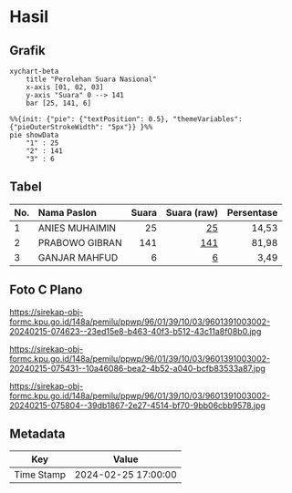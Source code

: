 # Hasil

## Grafik

```mermaid
xychart-beta
    title "Perolehan Suara Nasional"
    x-axis [01, 02, 03]
    y-axis "Suara" 0 --> 141
    bar [25, 141, 6]
```

```mermaid
%%{init: {"pie": {"textPosition": 0.5}, "themeVariables": {"pieOuterStrokeWidth": "5px"}} }%%
pie showData
    "1" : 25
    "2" : 141
    "3" : 6
```

## Tabel

| No. | Nama Paslon    | Suara | Suara (raw) | Persentase |
|:--- |:-------------- | -----:| -----------:| ----------:|
| 1   | ANIES MUHAIMIN | 25    | [25][p-1]   | 14,53      |
| 2   | PRABOWO GIBRAN | 141   | [141][p-2]  | 81,98      |
| 3   | GANJAR MAHFUD  | 6     | [6][p-3]    | 3,49       |


[p-1]: https://github.com/gigit-pemilu/pemilu-2024/blob/main/pilpres/hitung-suara/sub/96-papua-barat-daya/sub/01-sorong/sub/39-mariat/sub/1003-klasuluk/sub/002-tps/sub/paslon-1.txt
[p-2]: https://github.com/gigit-pemilu/pemilu-2024/blob/main/pilpres/hitung-suara/sub/96-papua-barat-daya/sub/01-sorong/sub/39-mariat/sub/1003-klasuluk/sub/002-tps/sub/paslon-2.txt
[p-3]: https://github.com/gigit-pemilu/pemilu-2024/blob/main/pilpres/hitung-suara/sub/96-papua-barat-daya/sub/01-sorong/sub/39-mariat/sub/1003-klasuluk/sub/002-tps/sub/paslon-3.txt

## Foto C Plano

https://sirekap-obj-formc.kpu.go.id/148a/pemilu/ppwp/96/01/39/10/03/9601391003002-20240215-074623--23ed15e8-b463-40f3-b512-43c11a8f08b0.jpg

https://sirekap-obj-formc.kpu.go.id/148a/pemilu/ppwp/96/01/39/10/03/9601391003002-20240215-075431--10a46086-bea2-4b52-a040-bcfb83533a87.jpg

https://sirekap-obj-formc.kpu.go.id/148a/pemilu/ppwp/96/01/39/10/03/9601391003002-20240215-075804--39db1867-2e27-4514-bf70-9bb06cbb9578.jpg


## Metadata

| Key        | Value               |
| ---------- | ------------------- |
| Time Stamp | 2024-02-25 17:00:00 |



